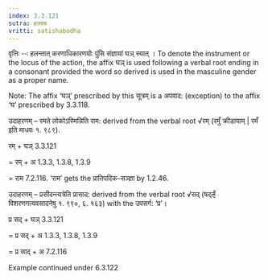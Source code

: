 ```yaml
---
index: 3.3.121
sutra: हलश्च
vritti: satishabodha
---
```






वृत्तिः --ः हलन्तात् करणाधिकारणयोः पुंसि संज्ञायां घञ् स्यात् । To denote the instrument or the locus of the action, the affix घञ् is used following a verbal root ending in a consonant provided the word so derived is used in the masculine gender as a proper name.

Note: The affix ‘घञ्’ prescribed by this सूत्रम् is a अपवाद: (exception) to the affix ‘घ’ prescribed by 3.3.118.


उदाहरणम् – रमते लोकोऽस्मिन्निति राम: derived from the verbal root √रम् (रमुँ क्रीडायाम् | रमँ इति माधवः १. ९८९).


रम् + घञ् 3.3.121

= रम् + अ 1.3.3, 1.3.8, 1.3.9

= राम 7.2.116. ‘राम’ gets the प्रातिपदिक-सञ्ज्ञा by 1.2.46.


उदाहरणम् – प्रसीदन्त्यत्रेति प्रासाद: derived from the verbal root √सद् (षद्ऌँ विशरणगत्यवसादनेषु १. ९९०, ६. १६३) with the उपसर्ग: ‘प्र’।


प्र सद् + घञ् 3.3.121

= प्र सद् + अ 1.3.3, 1.3.8, 1.3.9

= प्र साद् + अ 7.2.116


Example continued under 6.3.122

